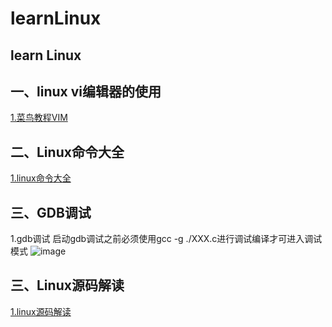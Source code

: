 # learnLinux
## learn Linux
## 一、linux vi编辑器的使用
[1.菜鸟教程VIM](https://www.runoob.com/linux/linux-vim.html)

## 二、Linux命令大全
[1.linux命令大全](https://www.runoob.com/linux/linux-command-manual.html)

## 三、GDB调试
1.gdb调试
启动gdb调试之前必须使用gcc -g ./XXX.c进行调试编译才可进入调试模式
![image](https://user-images.githubusercontent.com/30925114/188102697-ac64bdfd-6927-4e17-9f7e-07eb9fe58e80.png)

## 三、Linux源码解读
[1.linux源码解读](https://github.com/FakeItUtillMakeIt/flash-linux0.11-talk)



